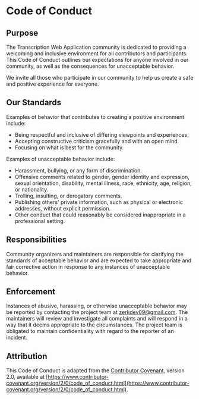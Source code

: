 # Code of Conduct

## Purpose

The Transcription Web Application community is dedicated to providing a welcoming and inclusive environment for all contributors and participants. This Code of Conduct outlines our expectations for anyone involved in our community, as well as the consequences for unacceptable behavior.

We invite all those who participate in our community to help us create a safe and positive experience for everyone.

## Our Standards

Examples of behavior that contributes to creating a positive environment include:

- Being respectful and inclusive of differing viewpoints and experiences.
- Accepting constructive criticism gracefully and with an open mind.
- Focusing on what is best for the community.

Examples of unacceptable behavior include:

- Harassment, bullying, or any form of discrimination.
- Offensive comments related to gender, gender identity and expression, sexual orientation, disability, mental illness, race, ethnicity, age, religion, or nationality.
- Trolling, insulting, or derogatory comments.
- Publishing others' private information, such as physical or electronic addresses, without explicit permission.
- Other conduct that could reasonably be considered inappropriate in a professional setting.

## Responsibilities

Community organizers and maintainers are responsible for clarifying the standards of acceptable behavior and are expected to take appropriate and fair corrective action in response to any instances of unacceptable behavior.

## Enforcement

Instances of abusive, harassing, or otherwise unacceptable behavior may be reported by contacting the project team at [zerkdev09@gmail.com](mailto:zerkdev09@gmail.com). The maintainers will review and investigate all complaints and will respond in a way that it deems appropriate to the circumstances. The project team is obligated to maintain confidentiality with regard to the reporter of an incident.

## Attribution

This Code of Conduct is adapted from the [Contributor Covenant](https://www.contributor-covenant.org/version/2/0/code_of_conduct.html), version 2.0, available at [https://www.contributor-covenant.org/version/2/0/code_of_conduct.html](https://www.contributor-covenant.org/version/2/0/code_of_conduct.html).
